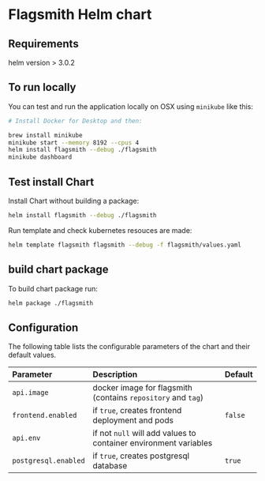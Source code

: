 # Flagsmith Helm chart

## Requirements

helm version > 3.0.2

## To run locally

You can test and run the application locally on OSX using `minikube` like this:

```bash
# Install Docker for Desktop and then:

brew install minikube
minikube start --memory 8192 --cpus 4
helm install flagsmith --debug ./flagsmith
minikube dashboard
```

## Test install Chart

Install Chart without building a package:

```bash
helm install flagsmith --debug ./flagsmith
```

Run template and check kubernetes resouces are made:

```bash
helm template flagsmith flagsmith --debug -f flagsmith/values.yaml
```

## build chart package

To build chart package run:

```bash
helm package ./flagsmith
```

## Configuration

The following table lists the configurable parameters of the chart and their default values.

Parameter                          | Description                                                                                                | Default
:--------------------------------- | :--------------------------------------------------------------------------------------------------------- | :---------------------------------------------------
`api.image` | docker image for flagsmith (contains `repository` and `tag`) ||
`frontend.enabled` | if `true`, creates frontend deployment and pods | `false`
`api.env` | if not `null` will add values to container environment variables
`postgresql.enabled` | if `true`, creates postgresql database | `true`
